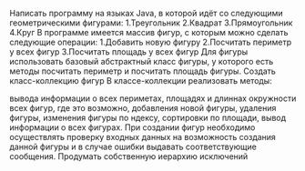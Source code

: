 Написать программу на языках Java, в которой идёт со следующими геометрическими фигурами: 1.Треугольник 2.Квадрат 3.Прямоугольник 4.Круг В программе имеется массив фигур, с которым можно сделать следующие операции: 1.Добавить новую фигуру 2.Посчитать периметр у всех фигур 3.Посчитать площадь у всех фигур Для фигуры использовать базовый абстрактный класс фигуры, у которого есть методы посчитать периметр и посчитать площадь фигуры. Создать класс-коллекцию фигур В классе-коллекции реализовать методы:

вывода информации о всех периметах, площадях и длиннах окружности всех фигур, где это возможно,
добавления новой фигуры,
удаления фигуры,
изменения фигуры по ндексу,
сортировки по площади, вывод информации о всех фигурах. При создании фигур необходимо осуществлять проверку входных данных на возможность создания данной фигуры и в случае ошибки выдавать соответствующие сообщения. Продумать собственную иерархию исключений